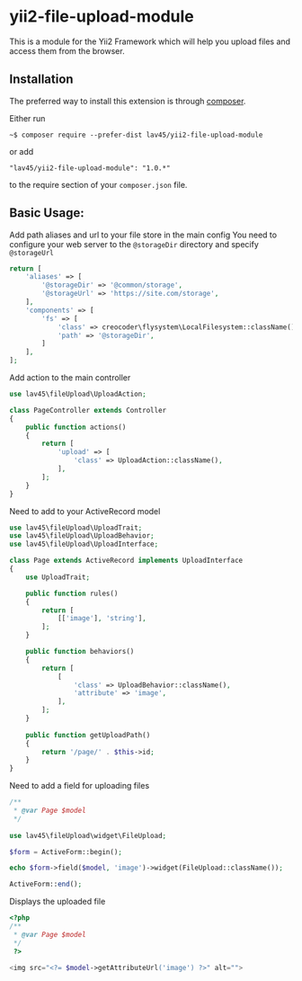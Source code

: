 yii2-file-upload-module
==============================

This is a module for the Yii2 Framework which will help you upload files and access them from the browser.


Installation
------------

The preferred way to install this extension is through [composer](http://getcomposer.org/download/).

Either run

```
~$ composer require --prefer-dist lav45/yii2-file-upload-module
```

or add

```
"lav45/yii2-file-upload-module": "1.0.*"
```

to the require section of your `composer.json` file.


Basic Usage:
------

Add path aliases and url to your file store in the main config
You need to configure your web server to the `@storageDir` directory and specify `@storageUrl`
```php
return [
    'aliases' => [
        '@storageDir' => '@common/storage',
        '@storageUrl' => 'https://site.com/storage',
    ],
    'components' => [
        'fs' => [
            'class' => creocoder\flysystem\LocalFilesystem::className(),
            'path' => '@storageDir',
        ]
    ],
];
```

Add action to the main controller
```php
use lav45\fileUpload\UploadAction;

class PageController extends Controller
{
    public function actions()
    {
        return [
            'upload' => [
                'class' => UploadAction::className(),
            ],
        ];
    }
}
```

Need to add to your ActiveRecord model
```php
use lav45\fileUpload\UploadTrait;
use lav45\fileUpload\UploadBehavior;
use lav45\fileUpload\UploadInterface;

class Page extends ActiveRecord implements UploadInterface
{
    use UploadTrait;

    public function rules()
    {
        return [
            [['image'], 'string'],
        ];
    }

    public function behaviors()
    {
        return [
            [
                'class' => UploadBehavior::className(),
                'attribute' => 'image',
            ],
        ];
    }
    
    public function getUploadPath()
    {
        return '/page/' . $this->id;
    }
}
```

Need to add a field for uploading files
```php
/**
 * @var Page $model
 */
 
use lav45\fileUpload\widget\FileUpload;

$form = ActiveForm::begin();

echo $form->field($model, 'image')->widget(FileUpload::className());

ActiveForm::end();
```

Displays the uploaded file
```php
<?php
/**
 * @var Page $model
 */
 ?>
 
<img src="<?= $model->getAttributeUrl('image') ?>" alt="">
```
